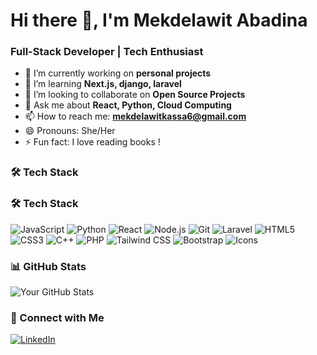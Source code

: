 # Hi there 👋, I'm Mekdelawit Abadina

### Full-Stack Developer | Tech Enthusiast

- 🔭 I’m currently working on **personal projects**
- 🌱 I’m learning **Next.js, django, laravel**
- 👯 I’m looking to collaborate on **Open Source Projects**
- 💬 Ask me about **React, Python, Cloud Computing**
- 📫 How to reach me: **mekdelawitkassa6@gmail.com**
- 😄 Pronouns: She/Her
- ⚡ Fun fact: I love reading books !

### 🛠️ Tech Stack
### 🛠️ Tech Stack
![JavaScript](https://img.shields.io/badge/-JavaScript-F7DF1E?style=flat&logo=javascript&logoColor=black)
![Python](https://img.shields.io/badge/-Python-3776AB?style=flat&logo=python&logoColor=white)
![React](https://img.shields.io/badge/-React-61DAFB?style=flat&logo=react&logoColor=black)
![Node.js](https://img.shields.io/badge/-Node.js-339933?style=flat&logo=node.js&logoColor=white)
![Git](https://img.shields.io/badge/-Git-F05032?style=flat&logo=git&logoColor=white)
![Laravel](https://img.shields.io/badge/-Laravel-FF2D20?style=flat&logo=laravel&logoColor=white)
![HTML5](https://img.shields.io/badge/-HTML5-E34F26?style=flat&logo=html5&logoColor=white)
![CSS3](https://img.shields.io/badge/-CSS3-1572B6?style=flat&logo=css3&logoColor=white)
![C++](https://img.shields.io/badge/-C++-00599C?style=flat&logo=c%2B%2B&logoColor=white)
![PHP](https://img.shields.io/badge/-PHP-777BB4?style=flat&logo=php&logoColor=white)
![Tailwind CSS](https://img.shields.io/badge/-Tailwind_CSS-38B2AC?style=flat&logo=tailwind-css&logoColor=white)
![Bootstrap](https://img.shields.io/badge/-Bootstrap-7952B3?style=flat&logo=bootstrap&logoColor=white)
![Icons](https://img.shields.io/badge/-Icons-FFD43B?style=flat&logo=simple-icons&logoColor=black)

### 📊 GitHub Stats
![Your GitHub Stats](https://github-readme-stats.vercel.app/api?username=yourusername&show_icons=true&theme=radical)

### 🔗 Connect with Me
[![LinkedIn](https://img.shields.io/badge/LinkedIn-0077B5?style=flat&logo=linkedin&logoColor=white)](https://www.linkedin.com/in/mekdelawit-abadina-1a7378302/)
